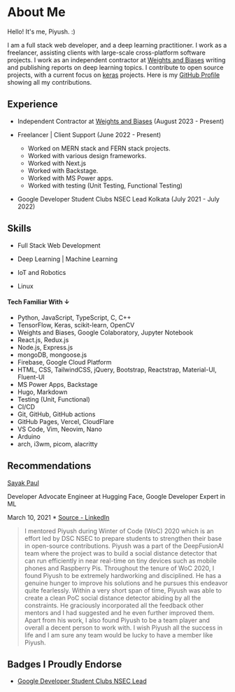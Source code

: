 # About Me

Hello! It's me, Piyush. :)

I am a full stack web developer, and a deep learning practitioner.
I work as a freelancer, assisting clients with large-scale cross-platform software projects.
I work as an independent contractor at [Weights and Biases](https://wandb.ai/cosmo3769) writing and publishing reports on deep learning topics.
I contribute to open source projects, with a current focus on [keras](https://keras.io) projects.
Here is my [GitHub Profile](https://github.com/cosmo3769) showing all my contributions.

## Experience

* Independent Contractor at [Weights and Biases](https://wandb.ai/cosmo3769) (August 2023 - Present)

* Freelancer | Client Support (June 2022 - Present)

  - Worked on MERN stack and FERN stack projects. 
  - Worked with various design frameworks.
  - Worked with Next.js 
  - Worked with Backstage.
  - Worked with MS Power apps.
  - Worked with testing (Unit Testing, Functional Testing)

* Google Developer Student Clubs NSEC Lead Kolkata (July 2021 - July 2022)

## Skills

* Full Stack Web Development

* Deep Learning | Machine Learning

* IoT and Robotics

* Linux

#### Tech Familiar With &darr;

  * Python, JavaScript, TypeScript, C, C++
  * TensorFlow, Keras, scikit-learn, OpenCV
  * Weights and Biases, Google Colaboratory, Jupyter Notebook 
  * React.js, Redux.js
  * Node.js, Express.js 
  * mongoDB, mongoose.js
  * Firebase, Google Cloud Platform
  * HTML, CSS, TailwindCSS, jQuery, Bootstrap, Reactstrap, Material-UI, Fluent-UI
  * MS Power Apps, Backstage
  * Hugo, Markdown
  * Testing (Unit, Functional)
  * CI/CD 
  * Git, GitHub, GitHub actions
  * GitHub Pages, Vercel, CloudFlare
  * VS Code, Vim, Neovim, Nano
  * Arduino
  * arch, i3wm, picom, alacritty

## Recommendations

[Sayak Paul](https://sayak.dev)

Developer Advocate Engineer at Hugging Face, Google Developer Expert in ML

March 10, 2021 * [Source - LinkedIn](https://www.linkedin.com/in/cosmo3769/)

> I mentored Piyush during Winter of Code (WoC) 2020 which is an effort led by DSC NSEC to prepare students to strengthen their base in open-source contributions. 
Piyush was a part of the DeepFusionAI team where the project was to build a social distance detector that can run efficiently in near real-time on tiny devices such as mobile phones and Raspberry Pis. Throughout the tenure of WoC 2020, I found Piyush to be extremely hardworking and disciplined. He has a genuine hunger to improve his solutions and he pursues this endeavor quite fearlessly. Within a very short span of time, Piyush was able to create a clean PoC social distance detector abiding by all the constraints. He graciously incorporated all the feedback other mentors and I had suggested and he even further improved them. 
Apart from his work, I also found Piyush to be a team player and overall a decent person to work with. I wish Piyush all the success in life and I am sure any team would be lucky to have a member like Piyush. 

## Badges I Proudly Endorse

* [Google Developer Student Clubs NSEC Lead](https://developers.google.com/profile/badges/community/dsc/2021/lead)
